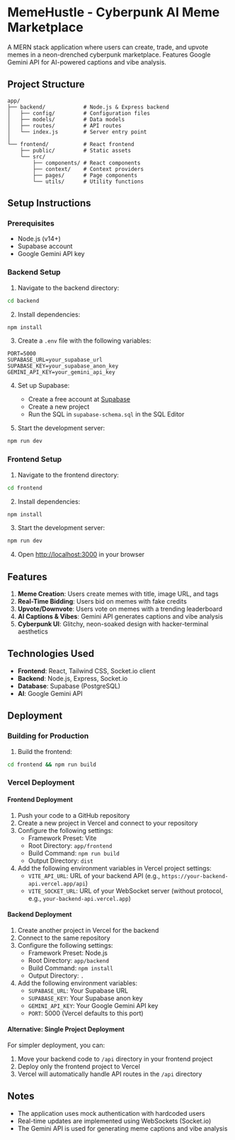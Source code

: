 # MemeHustle - Cyberpunk AI Meme Marketplace

A MERN stack application where users can create, trade, and upvote memes in a neon-drenched cyberpunk marketplace. Features Google Gemini API for AI-powered captions and vibe analysis.

## Project Structure

```
app/
├── backend/            # Node.js & Express backend
│   ├── config/         # Configuration files
│   ├── models/         # Data models
│   ├── routes/         # API routes
│   └── index.js        # Server entry point
│
└── frontend/           # React frontend
    ├── public/         # Static assets
    └── src/
        ├── components/ # React components
        ├── context/    # Context providers
        ├── pages/      # Page components
        └── utils/      # Utility functions
```

## Setup Instructions

### Prerequisites

- Node.js (v14+)
- Supabase account
- Google Gemini API key

### Backend Setup

1. Navigate to the backend directory:
```bash
cd backend
```

2. Install dependencies:
```bash
npm install
```

3. Create a `.env` file with the following variables:
```
PORT=5000
SUPABASE_URL=your_supabase_url
SUPABASE_KEY=your_supabase_anon_key
GEMINI_API_KEY=your_gemini_api_key
```

4. Set up Supabase:
   - Create a free account at [Supabase](https://supabase.com)
   - Create a new project
   - Run the SQL in `supabase-schema.sql` in the SQL Editor

5. Start the development server:
```bash
npm run dev
```

### Frontend Setup

1. Navigate to the frontend directory:
```bash
cd frontend
```

2. Install dependencies:
```bash
npm install
```

3. Start the development server:
```bash
npm run dev
```

4. Open [http://localhost:3000](http://localhost:3000) in your browser

## Features

1. **Meme Creation**: Users create memes with title, image URL, and tags
2. **Real-Time Bidding**: Users bid on memes with fake credits
3. **Upvote/Downvote**: Users vote on memes with a trending leaderboard
4. **AI Captions & Vibes**: Gemini API generates captions and vibe analysis
5. **Cyberpunk UI**: Glitchy, neon-soaked design with hacker-terminal aesthetics

## Technologies Used

- **Frontend**: React, Tailwind CSS, Socket.io client
- **Backend**: Node.js, Express, Socket.io
- **Database**: Supabase (PostgreSQL)
- **AI**: Google Gemini API

## Deployment

### Building for Production

1. Build the frontend:
```bash
cd frontend && npm run build
```

### Vercel Deployment

#### Frontend Deployment

1. Push your code to a GitHub repository
2. Create a new project in Vercel and connect to your repository
3. Configure the following settings:
   - Framework Preset: Vite
   - Root Directory: `app/frontend`
   - Build Command: `npm run build`
   - Output Directory: `dist`
4. Add the following environment variables in Vercel project settings:
   - `VITE_API_URL`: URL of your backend API (e.g., `https://your-backend-api.vercel.app/api`)
   - `VITE_SOCKET_URL`: URL of your WebSocket server (without protocol, e.g., `your-backend-api.vercel.app`)

#### Backend Deployment

1. Create another project in Vercel for the backend
2. Connect to the same repository
3. Configure the following settings:
   - Framework Preset: Node.js
   - Root Directory: `app/backend`
   - Build Command: `npm install`
   - Output Directory: `.`
4. Add the following environment variables:
   - `SUPABASE_URL`: Your Supabase URL
   - `SUPABASE_KEY`: Your Supabase anon key
   - `GEMINI_API_KEY`: Your Google Gemini API key
   - `PORT`: 5000 (Vercel defaults to this port)

#### Alternative: Single Project Deployment

For simpler deployment, you can:
1. Move your backend code to `/api` directory in your frontend project
2. Deploy only the frontend project to Vercel
3. Vercel will automatically handle API routes in the `/api` directory

## Notes

- The application uses mock authentication with hardcoded users
- Real-time updates are implemented using WebSockets (Socket.io)
- The Gemini API is used for generating meme captions and vibe analysis